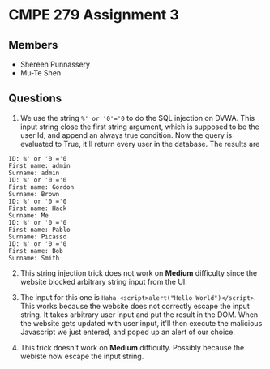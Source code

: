 # CMPE 279 Assignment 3 
## Members
- Shereen Punnassery
- Mu-Te Shen

## Questions
1. We use the string `%' or '0'='0` to do the SQL injection on DVWA. This input string close the first string argument, which is supposed to be the user Id, and append an always true condition. Now the query is evaluated to True, it'll return every user in the database. The results are
```
ID: %' or '0'='0
First name: admin
Surname: admin
ID: %' or '0'='0
First name: Gordon
Surname: Brown
ID: %' or '0'='0
First name: Hack
Surname: Me
ID: %' or '0'='0
First name: Pablo
Surname: Picasso
ID: %' or '0'='0
First name: Bob
Surname: Smith
```

2. This string injection trick does not work on **Medium** difficulty since the website blocked arbitrary string input from the UI.

3. The input for this one is `Haha <script>alert("Hello World")</script>`. This works because the website does not correctly escape the input string. It takes arbitrary user input and put the result in the DOM. When the website gets updated with user input, it'll then execute the malicious Javascript we just entered, and poped up an alert of our choice. 

4. This trick doesn't work on **Medium** difficulty. Possibly because the webiste now escape the input string.  
